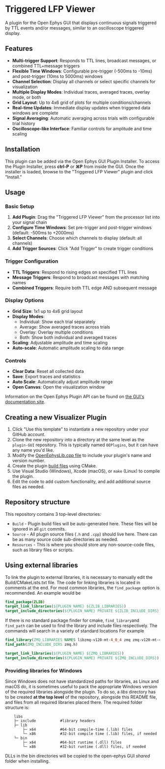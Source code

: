 # Triggered LFP Viewer

A plugin for the Open Ephys GUI that displays continuous signals triggered by TTL events and/or messages, similar to an oscilloscope triggered display.

## Features

- **Multi-trigger Support**: Responds to TTL lines, broadcast messages, or combined TTL+message triggers
- **Flexible Time Windows**: Configurable pre-trigger (-500ms to -10ms) and post-trigger (10ms to 5000ms) windows
- **Channel Selection**: Display all channels or select specific channels for visualization
- **Multiple Display Modes**: Individual traces, averaged traces, overlay mode, or both
- **Grid Layout**: Up to 4x6 grid of plots for multiple conditions/channels
- **Real-time Updates**: Immediate display updates when triggered data windows are complete
- **Signal Averaging**: Automatic averaging across trials with configurable trial history
- **Oscilloscope-like Interface**: Familiar controls for amplitude and time scaling

## Installation

This plugin can be added via the Open Ephys GUI Plugin Installer. To access the Plugin Installer, press **ctrl-P** or **⌘P** from inside the GUI. Once the installer is loaded, browse to the "Triggered LFP Viewer" plugin and click "Install."

## Usage

### Basic Setup

1. **Add Plugin**: Drag the "Triggered LFP Viewer" from the processor list into your signal chain
2. **Configure Time Windows**: Set pre-trigger and post-trigger windows (default: -500ms to +2000ms)
3. **Select Channels**: Choose which channels to display (default: all channels)
4. **Add Trigger Sources**: Click "Add Trigger" to create trigger conditions

### Trigger Configuration

- **TTL Triggers**: Respond to rising edges on specified TTL lines
- **Message Triggers**: Respond to broadcast messages with matching names
- **Combined Triggers**: Require both TTL edge AND subsequent message

### Display Options

- **Grid Size**: 1x1 up to 4x6 grid layout
- **Display Modes**:
  - Individual: Show each trial separately
  - Average: Show averaged traces across trials
  - Overlay: Overlay multiple conditions
  - Both: Show both individual and averaged traces
- **Scaling**: Adjustable amplitude and time scaling
- **Auto-scale**: Automatic amplitude scaling to data range

### Controls

- **Clear Data**: Reset all collected data
- **Save**: Export traces and statistics
- **Auto Scale**: Automatically adjust amplitude range
- **Open Canvas**: Open the visualization window

Information on the Open Ephys Plugin API can be found on [the GUI's documentation site](https://open-ephys.github.io/gui-docs/Developer-Guide/Open-Ephys-Plugin-API.html).

## Creating a new Visualizer Plugin

1. Click "Use this template" to instantiate a new repository under your GitHub account. 
2. Clone the new repository into a directory at the same level as the `plugin-GUI` repository. This is typically named `OEPlugins`, but it can have any name you'd like.
3. Modify the [OpenEphysLib.cpp file](https://open-ephys.github.io/gui-docs/Developer-Guide/Creating-a-new-plugin.html) to include your plugin's name and version number.
4. Create the plugin [build files](https://open-ephys.github.io/gui-docs/Developer-Guide/Compiling-plugins.html) using CMake.
5. Use Visual Studio (Windows), Xcode (macOS), or `make` (Linux) to compile the plugin.
6. Edit the code to add custom functionality, and add additional source files as needed.

## Repository structure

This repository contains 3 top-level directories:

- `Build` - Plugin build files will be auto-generated here. These files will be ignored in all `git` commits.
- `Source` - All plugin source files (`.h` and `.cpp`) should live here. There can be as many source code sub-directories as needed.
- `Resources` - This is where you should store any non-source-code files, such as library files or scripts.

## Using external libraries

To link the plugin to external libraries, it is necessary to manually edit the Build/CMakeLists.txt file. The code for linking libraries is located in comments at the end.
For most common libraries, the `find_package` option is recommended. An example would be

```cmake
find_package(ZLIB)
target_link_libraries(${PLUGIN_NAME} ${ZLIB_LIBRARIES})
target_include_directories(${PLUGIN_NAME} PRIVATE ${ZLIB_INCLUDE_DIRS})
```

If there is no standard package finder for cmake, `find_library`and `find_path` can be used to find the library and include files respectively. The commands will search in a variety of standard locations For example

```cmake
find_library(ZMQ_LIBRARIES NAMES libzmq-v120-mt-4_0_4 zmq zmq-v120-mt-4_0_4) #the different names after names are not a list of libraries to include, but a list of possible names the library might have, useful for multiple architectures. find_library will return the first library found that matches any of the names
find_path(ZMQ_INCLUDE_DIRS zmq.h)

target_link_libraries(${PLUGIN_NAME} ${ZMQ_LIBRARIES})
target_include_directories(${PLUGIN_NAME} PRIVATE ${ZMQ_INCLUDE_DIRS})
```

### Providing libraries for Windows

Since Windows does not have standardized paths for libraries, as Linux and macOS do, it is sometimes useful to pack the appropriate Windows version of the required libraries alongside the plugin.
To do so, a _libs_ directory has to be created **at the top level** of the repository, alongside this README file, and files from all required libraries placed there. The required folder structure is:

```
    libs
    ├─ include           #library headers
    ├─ lib
        ├─ x64           #64-bit compile-time (.lib) files
        └─ x86           #32-bit compile time (.lib) files, if needed
    └─ bin
        ├─ x64           #64-bit runtime (.dll) files
        └─ x86           #32-bit runtime (.dll) files, if needed
```

DLLs in the bin directories will be copied to the open-ephys GUI _shared_ folder when installing.
